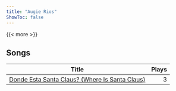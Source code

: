 ```yaml
---
title: "Augie Rios"
ShowToc: false
---
```


{{< more >}}

## Songs
Title | Plays 
----- | -----: 
[Donde Esta Santa Claus? (Where Is Santa Claus)](/songs/donde-esta-santa-claus-where-is-santa-claus) | 3

